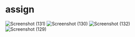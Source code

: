 # assign


![Screenshot (131)](https://user-images.githubusercontent.com/61381520/120887235-4b981800-c60f-11eb-9a6e-7fc5c027012e.png)
![Screenshot (130)](https://user-images.githubusercontent.com/61381520/120887236-4d61db80-c60f-11eb-881e-867f2b4b0e57.png)
![Screenshot (132)](https://user-images.githubusercontent.com/61381520/120887280-869a4b80-c60f-11eb-91de-68c1052ac88c.png)
![Screenshot (129)](https://user-images.githubusercontent.com/61381520/120887189-0ecc2100-c60f-11eb-8f45-4464f02ec5a1.png)
